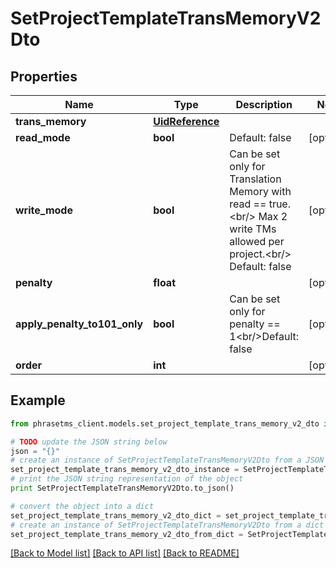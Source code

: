 # SetProjectTemplateTransMemoryV2Dto

## Properties

| Name                         | Type                                | Description                                                                                                                                   | Notes      |
| ---------------------------- | ----------------------------------- | --------------------------------------------------------------------------------------------------------------------------------------------- | ---------- |
| **trans_memory**             | [**UidReference**](UidReference.md) |                                                                                                                                               |
| **read_mode**                | **bool**                            | Default: false                                                                                                                                | [optional] |
| **write_mode**               | **bool**                            | Can be set only for Translation Memory with read &#x3D;&#x3D; true.&lt;br/&gt; Max 2 write TMs allowed per project.&lt;br/&gt; Default: false | [optional] |
| **penalty**                  | **float**                           |                                                                                                                                               | [optional] |
| **apply_penalty_to101_only** | **bool**                            | Can be set only for penalty &#x3D;&#x3D; 1&lt;br/&gt;Default: false                                                                           | [optional] |
| **order**                    | **int**                             |                                                                                                                                               | [optional] |

## Example

```python
from phrasetms_client.models.set_project_template_trans_memory_v2_dto import SetProjectTemplateTransMemoryV2Dto

# TODO update the JSON string below
json = "{}"
# create an instance of SetProjectTemplateTransMemoryV2Dto from a JSON string
set_project_template_trans_memory_v2_dto_instance = SetProjectTemplateTransMemoryV2Dto.from_json(json)
# print the JSON string representation of the object
print SetProjectTemplateTransMemoryV2Dto.to_json()

# convert the object into a dict
set_project_template_trans_memory_v2_dto_dict = set_project_template_trans_memory_v2_dto_instance.to_dict()
# create an instance of SetProjectTemplateTransMemoryV2Dto from a dict
set_project_template_trans_memory_v2_dto_from_dict = SetProjectTemplateTransMemoryV2Dto.from_dict(set_project_template_trans_memory_v2_dto_dict)
```

[[Back to Model list]](../README.md#documentation-for-models) [[Back to API list]](../README.md#documentation-for-api-endpoints) [[Back to README]](../README.md)
